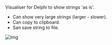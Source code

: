 Visualiser for Delphi to show strings 'as is'.

- Can show very large strings (larger - slower). 
- Can copy to clipboard.
- San save string to file.

![Img](https://github.com/user-attachments/assets/7a1f87fc-9249-40f6-a9ad-5bad357f898d)
